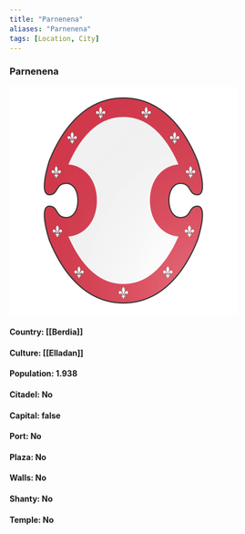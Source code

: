 ```yaml
---
title: "Parnenena"
aliases: "Parnenena"
tags: [Location, City]
---
```

### Parnenena
![](attachment/276addeab4a616d16da9c4f301f155ac.svg)

#### Country: [[Berdia]]

#### Culture: [[Elladan]]

#### Population: 1.938

#### Citadel: No

#### Capital: false

#### Port: No

#### Plaza: No

#### Walls: No

#### Shanty: No

#### Temple: No


